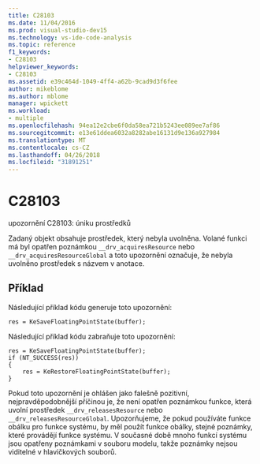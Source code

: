 ```yaml
---
title: C28103
ms.date: 11/04/2016
ms.prod: visual-studio-dev15
ms.technology: vs-ide-code-analysis
ms.topic: reference
f1_keywords:
- C28103
helpviewer_keywords:
- C28103
ms.assetid: e39c464d-1049-4ff4-a62b-9cad9d3f6fee
author: mikeblome
ms.author: mblome
manager: wpickett
ms.workload:
- multiple
ms.openlocfilehash: 94ea12e2cbe6f0da58ea721b5243ee089ee7af86
ms.sourcegitcommit: e13e61ddea6032a8282abe16131d9e136a927984
ms.translationtype: MT
ms.contentlocale: cs-CZ
ms.lasthandoff: 04/26/2018
ms.locfileid: "31891251"
---
```

# <a name="c28103"></a>C28103
upozornění C28103: úniku prostředků

 Zadaný objekt obsahuje prostředek, který nebyla uvolněna. Volané funkci má byl opatřen poznámkou `__drv_acquiresResource` nebo `__drv_acquiresResourceGlobal` a toto upozornění označuje, že nebyla uvolněno prostředek s názvem v anotace.

## <a name="example"></a>Příklad
 Následující příklad kódu generuje toto upozornění:

```
res = KeSaveFloatingPointState(buffer);
```

 Následující příklad kódu zabraňuje toto upozornění:

```
res = KeSaveFloatingPointState(buffer);
if (NT_SUCCESS(res))
{
    res = KeRestoreFloatingPointState(buffer);
}
```

 Pokud toto upozornění je ohlášen jako falešně pozitivní, nejpravděpodobnější příčinou je, že není opatřen poznámkou funkce, která uvolní prostředek `__drv_releasesResource` nebo `__drv_releasesResourceGlobal`. Upozorňujeme, že pokud používáte funkce obálku pro funkce systému, by měl použít funkce obálky, stejné poznámky, které provádějí funkce systému. V současné době mnoho funkcí systému jsou opatřeny poznámkami v souboru modelu, takže poznámky nejsou viditelné v hlavičkových souborů.